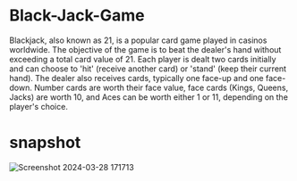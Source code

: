 # Black-Jack-Game
Blackjack, also known as 21, is a popular card game played in casinos worldwide. The objective of the game is to beat the dealer's hand without exceeding a total card value of 21. Each player is dealt two cards initially and can choose to 'hit' (receive another card) or 'stand' (keep their current hand). The dealer also receives cards, typically one face-up and one face-down. Number cards are worth their face value, face cards (Kings, Queens, Jacks) are worth 10, and Aces can be worth either 1 or 11, depending on the player's choice.

# snapshot 
![Screenshot 2024-03-28 171713](https://github.com/UmeshRaju/Black-Jack-Game/assets/147861438/f3bc0906-a0e7-4c6b-83a9-4943c6cc52c5)
